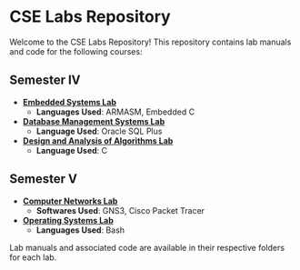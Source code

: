 # CSE Labs Repository

Welcome to the CSE Labs Repository! This repository contains lab manuals and code for the following courses:

## Semester IV

- [**Embedded Systems Lab**](/Semester%20IV/ES%20Lab/)  
  - **Languages Used**: ARMASM, Embedded C
- [**Database Management Systems Lab**](/Semester%20IV/DBMS%20Lab/)  
  - **Language Used**: Oracle SQL Plus
- [**Design and Analysis of Algorithms Lab**](/Semester%20IV/DAA%20Lab/)  
  - **Language Used**: C

## Semester V

- [**Computer Networks Lab**](/Semester%20V/CN%20Lab/)  
  - **Softwares Used**: GNS3, Cisco Packet Tracer
- [**Operating Systems Lab**](/Semester%20V/OS%20Lab/)  
  - **Languages Used**: Bash

Lab manuals and associated code are available in their respective folders for each lab.